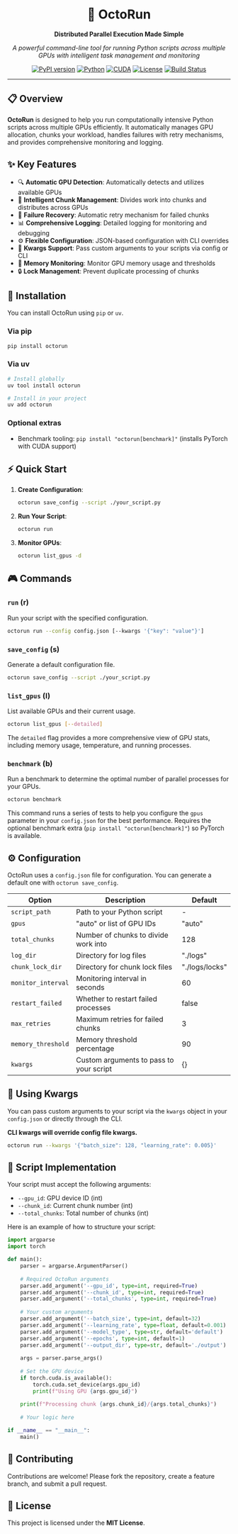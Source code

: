 <div align="center">

# 🐙 OctoRun

**Distributed Parallel Execution Made Simple**

*A powerful command-line tool for running Python scripts across multiple GPUs with intelligent task management and monitoring*

[![PyPI version](https://img.shields.io/pypi/v/octorun.svg)](https://pypi.org/project/octorun/)
[![Python](https://img.shields.io/badge/python-3.10+-blue.svg)](https://www.python.org/downloads/)
[![CUDA](https://img.shields.io/badge/CUDA-supported-green.svg)](https://developer.nvidia.com/cuda-downloads)
[![License](https://img.shields.io/badge/license-MIT-blue.svg)](LICENSE)
[![Build Status](https://img.shields.io/badge/build-passing-brightgreen.svg)](https://github.com/HarborYuan/OctoRun/actions)

---

</div>

## 📋 Overview

**OctoRun** is designed to help you run computationally intensive Python scripts across multiple GPUs efficiently. It automatically manages GPU allocation, chunks your workload, handles failures with retry mechanisms, and provides comprehensive monitoring and logging.

## ✨ Key Features

- 🔍 **Automatic GPU Detection**: Automatically detects and utilizes available GPUs
- 🧩 **Intelligent Chunk Management**: Divides work into chunks and distributes across GPUs
- 🔄 **Failure Recovery**: Automatic retry mechanism for failed chunks
- 📊 **Comprehensive Logging**: Detailed logging for monitoring and debugging
- ⚙️ **Flexible Configuration**: JSON-based configuration with CLI overrides
- 🎯 **Kwargs Support**: Pass custom arguments to your scripts via config or CLI
- 💾 **Memory Monitoring**: Monitor GPU memory usage and thresholds
- 🔒 **Lock Management**: Prevent duplicate processing of chunks

## 🚀 Installation

You can install OctoRun using `pip` or `uv`.

### Via pip
```bash
pip install octorun
```

### Via uv
```bash
# Install globally
uv tool install octorun

# Install in your project
uv add octorun
```

### Optional extras
- Benchmark tooling: `pip install "octorun[benchmark]"` (installs PyTorch with CUDA support)

## ⚡ Quick Start

1.  **Create Configuration**:
    ```bash
    octorun save_config --script ./your_script.py
    ```

2.  **Run Your Script**:
    ```bash
    octorun run
    ```

3.  **Monitor GPUs**:
    ```bash
    octorun list_gpus -d
    ```

## 🎮 Commands

### `run` (r)

Run your script with the specified configuration.

```bash
octorun run --config config.json [--kwargs '{"key": "value"}']
```

### `save_config` (s)

Generate a default configuration file.

```bash
octorun save_config --script ./your_script.py
```

### `list_gpus` (l)

List available GPUs and their current usage.

```bash
octorun list_gpus [--detailed]
```

The `detailed` flag provides a more comprehensive view of GPU stats, including memory usage, temperature, and running processes.

### `benchmark` (b)

Run a benchmark to determine the optimal number of parallel processes for your GPUs.

```bash
octorun benchmark
```

This command runs a series of tests to help you configure the `gpus` parameter in your `config.json` for the best performance.
Requires the optional benchmark extra (`pip install "octorun[benchmark]"`) so PyTorch is available.

## ⚙️ Configuration

OctoRun uses a `config.json` file for configuration. You can generate a default one with `octorun save_config`.

| Option             | Description                                  | Default        |
| ------------------ | -------------------------------------------- | -------------- |
| `script_path`      | Path to your Python script                   | -              |
| `gpus`             | "auto" or list of GPU IDs                    | "auto"         |
| `total_chunks`     | Number of chunks to divide work into         | 128            |
| `log_dir`          | Directory for log files                      | "./logs"       |
| `chunk_lock_dir`   | Directory for chunk lock files               | "./logs/locks" |
| `monitor_interval` | Monitoring interval in seconds               | 60             |
| `restart_failed`   | Whether to restart failed processes          | false          |
| `max_retries`      | Maximum retries for failed chunks            | 3              |
| `memory_threshold` | Memory threshold percentage                  | 90             |
| `kwargs`           | Custom arguments to pass to your script      | {}             |

## 🎯 Using Kwargs

You can pass custom arguments to your script via the `kwargs` object in your `config.json` or directly through the CLI.

**CLI kwargs will override config file kwargs.**

```bash
octorun run --kwargs '{"batch_size": 128, "learning_rate": 0.005}'
```

## 🔧 Script Implementation

Your script must accept the following arguments:

-   `--gpu_id`: GPU device ID (int)
-   `--chunk_id`: Current chunk number (int)
-   `--total_chunks`: Total number of chunks (int)

Here is an example of how to structure your script:

```python
import argparse
import torch

def main():
    parser = argparse.ArgumentParser()
    
    # Required OctoRun arguments
    parser.add_argument('--gpu_id', type=int, required=True)
    parser.add_argument('--chunk_id', type=int, required=True)
    parser.add_argument('--total_chunks', type=int, required=True)
    
    # Your custom arguments
    parser.add_argument('--batch_size', type=int, default=32)
    parser.add_argument('--learning_rate', type=float, default=0.001)
    parser.add_argument('--model_type', type=str, default='default')
    parser.add_argument('--epochs', type=int, default=1)
    parser.add_argument('--output_dir', type=str, default='./output')
    
    args = parser.parse_args()
    
    # Set the GPU device
    if torch.cuda.is_available():
        torch.cuda.set_device(args.gpu_id)
        print(f"Using GPU {args.gpu_id}")
    
    print(f"Processing chunk {args.chunk_id}/{args.total_chunks}")
    
    # Your logic here

if __name__ == "__main__":
    main()
```

## 🤝 Contributing

Contributions are welcome! Please fork the repository, create a feature branch, and submit a pull request.

## 📄 License

This project is licensed under the **MIT License**.
